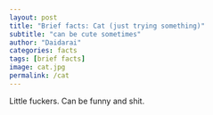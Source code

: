 ```yaml
---
layout: post
title: "Brief facts: Cat (just trying something)"
subtitle: "can be cute sometimes"
author: "Daidarai"
categories: facts
tags: [brief facts]
image: cat.jpg
permalink: /cat
---
```


Little fuckers. Can be funny and shit. 